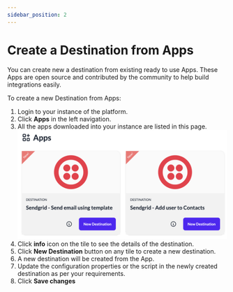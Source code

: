 ```yaml
---
sidebar_position: 2
---
```


# Create a Destination from Apps
You can create new a destination from existing ready to use Apps. These Apps are open source and contributed by the community to help build integrations easily.

To create a new Destination from Apps:

1. Login to your instance of the platform.
2. Click **Apps** in the left navigation.
3. All the apps downloaded into your instance are listed in this page.
![Create Destination](./img/create-destination-from-app.png)
4. Click **info** icon on the tile to see the details of the destination.
5. Click **New Destination** button on any tile to create a new destination.
6. A new destination will be created from the App.
7. Update the configuration properties or the script in the newly created destination as per your requirements.
8. Click **Save changes**